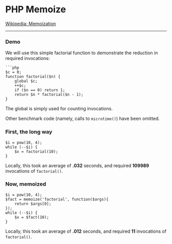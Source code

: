 PHP Memoize
==============

[Wikipedia: Memoization](http://en.wikipedia.org/wiki/Memoization)

------

### Demo

We will use this simple factorial function to demonstrate the reduction in required invocations:

    ```php
    $c = 0;
    function factorial($n) {
        global $c;
        ++$c;
        if ($n == 0) return 1;
        return $n * factorial($n - 1);
    }

The global is simply used for counting invocations.

Other benchmark code (namely, calls to `microtime()`) have been omitted.

### First, the long way

    $i = pow(10, 4);
    while (--$i) {
        $x = factorial(10);
    }

Locally, this took an average of **.032** seconds, and required **109989** invocations of `factorial()`.

### Now, memoized
    
    $i = pow(10, 4);
    $fact = memoize('factorial', function($args){
        return $args[0];
    });
    while (--$i) {
        $x = $fact(10);
    }

Locally, this took an average of **.012** seconds, and required **11** invocations of `factorial()`.